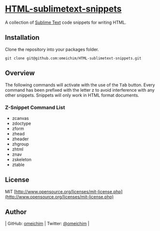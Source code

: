 [HTML-sublimetext-snippets](http://github.com/omeichim/HTML-sublimetext-snippets)
========================================

A collection of [Sublime Text](http://sublimetext.com) code snippets for writing HTML.

## Installation

Clone the repository into your packages folder.

    git clone git@github.com:omeichim/HTML-sublimetext-snippets.git

## Overview

The following commands will activate with the use of the <kbd>Tab</kbd> button. Every command has been prefixed with the letter z to avoid interference with any other snippets. Snippets will only work in HTML format documents.

### Z-Snippet Command List ###

* zcanvas
* zdoctype
* zform
* zhead
* zheader
* zhgroup
* zhtml
* znav
* zskeleton
* ztable

## License
MIT [http://www.opensource.org/licenses/mit-license.php](http://www.opensource.org/licenses/mit-license.php)

## Author

| GitHub: [omeichim](http://github.com/omeichim) | Twitter: [@omeichim](http://twitter.com/omeichim) | 